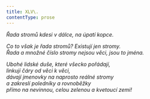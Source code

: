 ```yaml
---
title: XLV\.
contentType: prose
---
```


_Řada stromů kdesi v dálce, na úpatí kopce._

_Co to však je řada stromů? Existují jen stromy.  
Řada a množné číslo stromy nejsou věci, jsou to jména._

_Ubohé lidské duše, které všecko pořádají,  
linkují čáry od věci k věci,  
dávají jmenovky na naprosto reálné stromy  
a zakreslí poledníky a rovnoběžky  
přímo na nevinnou, celou zelenou a kvetoucí zemi!_
